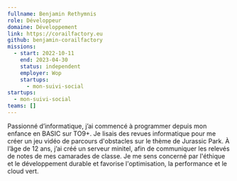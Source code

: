 ```yaml
---
fullname: Benjamin Rethymnis
role: Développeur
domaine: Développement
link: https://corailfactory.eu
github: benjamin-corailfactory
missions:
  - start: 2022-10-11
    end: 2023-04-30
    status: independent
    employer: Wop
    startups:
      - mon-suivi-social
startups:
  - mon-suivi-social
teams: []
---
```

Passionné d’informatique, j’ai commencé à programmer depuis mon enfance en BASIC sur TO9+. Je lisais des revues informatique pour me créer un jeu vidéo de parcours d'obstacles sur le thème de Jurassic Park. À l’âge de 12 ans, j’ai créé un serveur minitel, afin de communiquer les relevés de notes de mes camarades de classe. Je me sens concerné par l'éthique et le développement durable et favorise l'optimisation, la performance et le cloud vert.